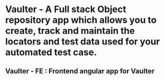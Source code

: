 # Vaulter - A Full stack Object repository app which allows you to create, track and maintain the locators and test data used for your automated test case.

## Vaulter - FE : Frontend angular app for Vaulter